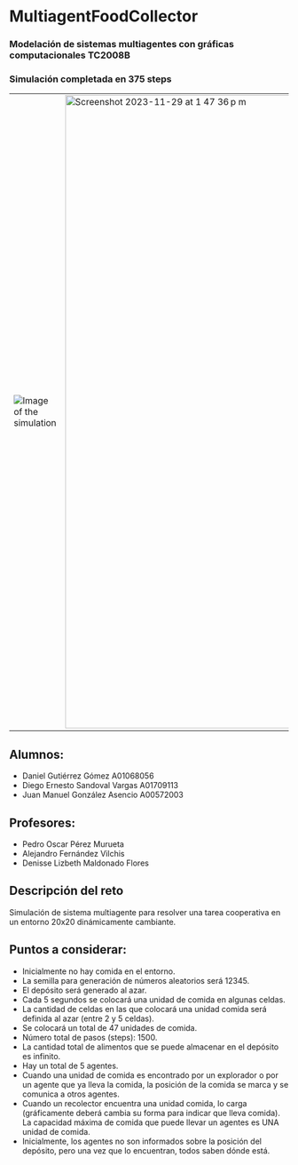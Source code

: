 # MultiagentFoodCollector

### Modelación de sistemas multiagentes con gráficas computacionales TC2008B
<div>
  <h3>
    Simulación completada en 375 steps
  </h3>
  <table>
  <tr>
    <td>
      <img src="https://github.com/JuanManuelGlez/MultiagentFoodCollector/assets/105307817/f91bd2a3-cc04-4ebb-80e5-162b066ef1c9" alt="Image of the simulation">
    </td>
    <td>
      <img width="1140" alt="Screenshot 2023-11-29 at 1 47 36 p m" src="https://github.com/JuanManuelGlez/MultiagentFoodCollector/assets/105307817/258203ff-1481-453f-9ed0-42115c47c407">
    </td>
  </tr>
</table>
    <h2> 
        Alumnos:
    </h2>
    <ul>
        <li>
            Daniel Gutiérrez Gómez A01068056
        </li>
        <li>
            Diego Ernesto Sandoval Vargas A01709113
        </li>
        <li>
            Juan Manuel González Asencio A00572003
        </li>
    </ul>
    <h2> 
        Profesores:
    </h2>
    <ul>
        <li>
            Pedro Oscar Pérez Murueta
        </li>
        <li>
            Alejandro Fernández Vilchis
        </li>
        <li>
            Denisse Lizbeth Maldonado Flores
        </li>
    </ul>
    <h2>
        Descripción del reto
    </h2>
    <p>
        Simulación de sistema multiagente para resolver una tarea cooperativa en un entorno 20x20 dinámicamente cambiante.
    </p>
    <h2>
        Puntos a considerar:
    </h2>
    <ul>
        <li>
            Inicialmente no hay comida en el entorno.
        </li>
        <li>
            La semilla para generación de números aleatorios será 12345.
        </li>
        <li>
            El depósito será generado al azar.
        </li>
        <li>
            Cada 5 segundos se colocará una unidad de comida en algunas celdas.
        </li>
        <li>
            La cantidad de celdas en las que colocará una unidad comida será definida al azar (entre 2 y 5 celdas).
        </li>
        <li>
            Se colocará un total de 47 unidades de comida.
        </li>
        <li>
            Número total de pasos (steps): 1500.
        </li>
        <li>
            La cantidad total de alimentos que se puede almacenar en el depósito es infinito.
        </li>
        <li>
            Hay un total de 5 agentes.
        </li>
        <li>
            Cuando una unidad de comida es encontrado por un explorador o por un agente que ya lleva la comida, la posición de la comida se marca y se comunica a otros agentes.
        </li>
        <li>
            Cuando un recolector encuentra una unidad comida, lo carga (gráficamente deberá cambia su forma para indicar que lleva comida). La capacidad máxima de comida que puede llevar un agentes es UNA unidad de comida.
        </li>
        <li>
            Inicialmente, los agentes no son informados sobre la posición del depósito, pero una vez que lo encuentran, todos saben dónde está.
        </li>
    </ul>
 </div>

 